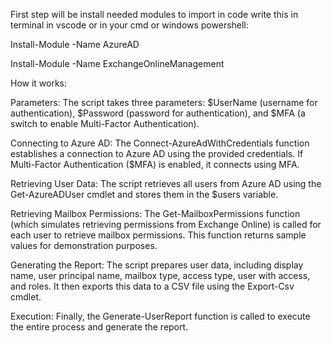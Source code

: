 First step will be install needed modules to import in code write this in terminal in vscode or in your cmd or windows powershell:

Install-Module -Name AzureAD

Install-Module -Name ExchangeOnlineManagement

How it works:

Parameters: The script takes three parameters: $UserName (username for authentication), $Password (password for authentication), and $MFA (a switch to enable Multi-Factor Authentication).

Connecting to Azure AD: The Connect-AzureAdWithCredentials function establishes a connection to Azure AD using the provided credentials. If Multi-Factor Authentication ($MFA) is enabled, it connects using MFA.

Retrieving User Data: The script retrieves all users from Azure AD using the Get-AzureADUser cmdlet and stores them in the $users variable.

Retrieving Mailbox Permissions: The Get-MailboxPermissions function (which simulates retrieving permissions from Exchange Online) is called for each user to retrieve mailbox permissions. This function returns sample values for demonstration purposes.

Generating the Report: The script prepares user data, including display name, user principal name, mailbox type, access type, user with access, and roles. It then exports this data to a CSV file using the Export-Csv cmdlet.

Execution: Finally, the Generate-UserReport function is called to execute the entire process and generate the report.
